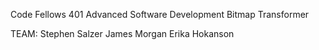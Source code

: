 Code Fellows 401 Advanced Software Development
Bitmap Transformer

TEAM: 
Stephen Salzer
James Morgan
Erika Hokanson
